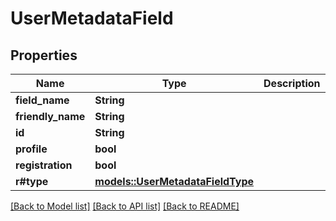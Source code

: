 # UserMetadataField

## Properties

Name | Type | Description | Notes
------------ | ------------- | ------------- | -------------
**field_name** | **String** |  | 
**friendly_name** | **String** |  | 
**id** | **String** |  | 
**profile** | **bool** |  | 
**registration** | **bool** |  | 
**r#type** | [**models::UserMetadataFieldType**](UserMetadataFieldType.md) |  | 

[[Back to Model list]](../README.md#documentation-for-models) [[Back to API list]](../README.md#documentation-for-api-endpoints) [[Back to README]](../README.md)


